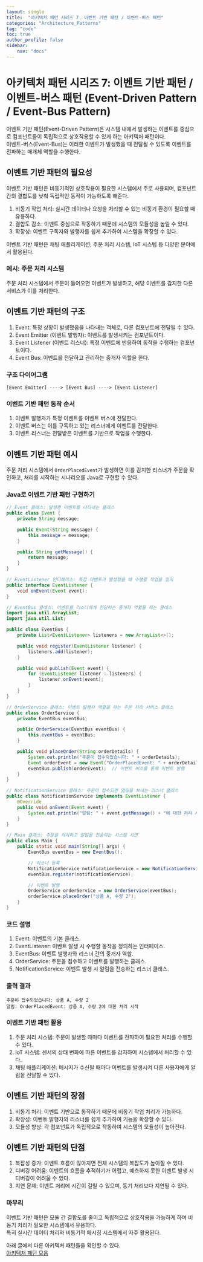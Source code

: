 ```yaml
---
layout: single
title:  "아키텍처 패턴 시리즈 7. 이벤트 기반 패턴 / 이벤트-버스 패턴"
categories: "Architecture_Patterns"
tag: "code"
toc: true
author_profile: false
sidebar:
    nav: "docs"
---
```


# 아키텍처 패턴 시리즈 7: 이벤트 기반 패턴 / 이벤트-버스 패턴 (Event-Driven Pattern / Event-Bus Pattern)

이벤트 기반 패턴(Event-Driven Pattern)은 시스템 내에서 발생하는 이벤트를 중심으로 컴포넌트들이 독립적으로 상호작용할 수 있게 하는 아키텍처 패턴이다.  
이벤트-버스(Event-Bus)는 이러한 이벤트가 발생했을 때 전달될 수 있도록 이벤트를 전파하는 매개체 역할을 수행한다.  

## 이벤트 기반 패턴의 필요성

이벤트 기반 패턴은 비동기적인 상호작용이 필요한 시스템에서 주로 사용되며, 컴포넌트 간의 결합도를 낮춰 독립적인 동작이 가능하도록 해준다.  

1. 비동기 작업 처리: 실시간 데이터나 요청을 처리할 수 있는 비동기 환경이 필요할 때 유용하다.  
2. 결합도 감소: 이벤트 중심으로 작동하기 때문에 시스템의 모듈성을 높일 수 있다.  
3. 확장성: 이벤트 구독자와 발행자를 쉽게 추가하여 시스템을 확장할 수 있다.  

이벤트 기반 패턴은 채팅 애플리케이션, 주문 처리 시스템, IoT 시스템 등 다양한 분야에서 활용된다.  

### 예시: 주문 처리 시스템

주문 처리 시스템에서 주문이 들어오면 이벤트가 발생하고, 해당 이벤트를 감지한 다른 서비스가 이를 처리한다.  

## 이벤트 기반 패턴의 구조

1. Event: 특정 상황이 발생했음을 나타내는 객체로, 다른 컴포넌트에 전달될 수 있다.  
2. Event Emitter (이벤트 발행자): 이벤트를 발생시키는 컴포넌트이다.  
3. Event Listener (이벤트 리스너): 특정 이벤트에 반응하여 동작을 수행하는 컴포넌트이다.  
4. Event Bus: 이벤트를 전달하고 관리하는 중개자 역할을 한다.  

### 구조 다이어그램

```
[Event Emitter] ----> [Event Bus] ----> [Event Listener]
```

### 이벤트 기반 패턴 동작 순서

1. 이벤트 발행자가 특정 이벤트를 이벤트 버스에 전달한다.  
2. 이벤트 버스는 이를 구독하고 있는 리스너에게 이벤트를 전달한다.  
3. 이벤트 리스너는 전달받은 이벤트를 기반으로 작업을 수행한다.  

## 이벤트 기반 패턴 예시

주문 처리 시스템에서 `OrderPlacedEvent`가 발생하면 이를 감지한 리스너가 주문을 확인하고, 처리를 시작하는 시나리오를 Java로 구현할 수 있다.  

### Java로 이벤트 기반 패턴 구현하기

```java
// Event 클래스: 발생한 이벤트를 나타내는 클래스
public class Event {
    private String message;

    public Event(String message) {
        this.message = message;
    }

    public String getMessage() {
        return message;
    }
}
```  

```java
// EventListener 인터페이스: 특정 이벤트가 발생했을 때 수행할 작업을 정의
public interface EventListener {
    void onEvent(Event event);
}
```  

```java
// EventBus 클래스: 이벤트를 리스너에게 전달하는 중개자 역할을 하는 클래스
import java.util.ArrayList;
import java.util.List;

public class EventBus {
    private List<EventListener> listeners = new ArrayList<>();

    public void register(EventListener listener) {
        listeners.add(listener);
    }

    public void publish(Event event) {
        for (EventListener listener : listeners) {
            listener.onEvent(event);
        }
    }
}
```  

```java
// OrderService 클래스: 이벤트 발행자 역할을 하는 주문 처리 서비스 클래스
public class OrderService {
    private EventBus eventBus;

    public OrderService(EventBus eventBus) {
        this.eventBus = eventBus;
    }

    public void placeOrder(String orderDetails) {
        System.out.println("주문이 접수되었습니다: " + orderDetails);
        Event orderEvent = new Event("OrderPlacedEvent: " + orderDetails);
        eventBus.publish(orderEvent);  // 이벤트 버스를 통해 이벤트 발행
    }
}
```  

```java
// NotificationService 클래스: 주문이 접수되면 알림을 보내는 리스너 클래스
public class NotificationService implements EventListener {
    @Override
    public void onEvent(Event event) {
        System.out.println("알림: " + event.getMessage() + "에 대한 처리 시작");
    }
}
```  

```java
// Main 클래스: 주문을 처리하고 알림을 전송하는 시스템 시연
public class Main {
    public static void main(String[] args) {
        EventBus eventBus = new EventBus();

        // 리스너 등록
        NotificationService notificationService = new NotificationService();
        eventBus.register(notificationService);

        // 이벤트 발행
        OrderService orderService = new OrderService(eventBus);
        orderService.placeOrder("상품 A, 수량 2");
    }
}
```  

### 코드 설명

1. Event: 이벤트의 기본 클래스.  
2. EventListener: 이벤트 발생 시 수행할 동작을 정의하는 인터페이스.  
3. EventBus: 이벤트 발행자와 리스너 간의 중개자 역할.  
4. OrderService: 주문을 접수하고 이벤트를 발행하는 클래스.  
5. NotificationService: 이벤트 발생 시 알림을 전송하는 리스너 클래스.  

### 출력 결과

```
주문이 접수되었습니다: 상품 A, 수량 2
알림: OrderPlacedEvent: 상품 A, 수량 2에 대한 처리 시작
```  

### 이벤트 기반 패턴 활용

1. 주문 처리 시스템: 주문이 발생할 때마다 이벤트를 전파하여 필요한 처리를 수행할 수 있다.  
2. IoT 시스템: 센서의 상태 변화에 따른 이벤트를 감지하여 시스템에서 처리할 수 있다.  
3. 채팅 애플리케이션: 메시지가 수신될 때마다 이벤트를 발생시켜 다른 사용자에게 알림을 전달할 수 있다.  

## 이벤트 기반 패턴의 장점

1. 비동기 처리: 이벤트 기반으로 동작하기 때문에 비동기 작업 처리가 가능하다.  
2. 확장성: 이벤트 발행자와 리스너를 쉽게 추가하여 기능을 확장할 수 있다.  
3. 모듈성 향상: 각 컴포넌트가 독립적으로 작동하여 시스템의 모듈성이 높아진다.  

## 이벤트 기반 패턴의 단점

1. 복잡성 증가: 이벤트 흐름이 많아지면 전체 시스템의 복잡도가 높아질 수 있다.  
2. 디버깅 어려움: 이벤트의 흐름을 추적하기가 어렵고, 예측하지 못한 이벤트 발생 시 디버깅이 어려울 수 있다.  
3. 지연 문제: 이벤트 처리에 시간이 걸릴 수 있으며, 동기 처리보다 지연될 수 있다.  

### 마무리

이벤트 기반 패턴은 모듈 간 결합도를 줄이고 독립적으로 상호작용을 가능하게 하며 비동기 처리가 필요한 시스템에서 유용하다.  
특히 실시간 데이터 처리와 비동기적 메시징 시스템에서 자주 활용된다.  

아래 글에서 다른 아키텍쳐 패턴들을 확인할 수 있다.  
[아키텍처 패턴 모음](https://gihak111.github.io/architecture_patterns/2024/12/04/Type_of_Architecture_Patterns_upload.html)  
